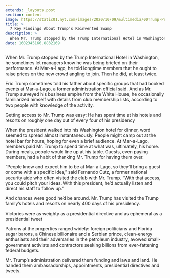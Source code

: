 ```yaml
--- 
extends: _layouts.post 
section: content 
image: https://static01.nyt.com/images/2020/10/09/multimedia/00Trump-Properties-Takeaways-1/merlin_174780936_ccca7746-459e-4804-9e24-4fa8c12aaf5b-facebookJumbo.jpg 
title: > 
  7 Key Findings About Trump’s Reinvented Swamp 
description: > 
  When Mr. Trump stopped by the Trump International Hotel in Washington, he sometimes let managers know he was being briefed on their performance.At Mar-a-Lago, he told longtime members that he ought to raise prices on the new crowd angling to join.And as Mr. Trump surveyed his business empire from the White House, he occasionally familiarized himself with details from club membership lists, according to two people with knowledge of the activity.At Mar-a-Lago, members paid Mr. Trump to spend time at what was, ultimately, his home.Mr. Trump has visited the Trump family’s hotels and resorts on nearly 400 days of his presidency. 
date: 1602345166.8832169 
--- 
```

When Mr. Trump stopped by the Trump International Hotel in Washington, he sometimes let managers know he was being briefed on their performance. At Mar-a-Lago, he told longtime members that he ought to raise prices on the new crowd angling to join. Then he did, at least twice.

Eric Trump sometimes told his father about specific groups that had booked events at Mar-a-Lago, a former administration official said. And as Mr. Trump surveyed his business empire from the White House, he occasionally familiarized himself with details from club membership lists, according to two people with knowledge of the activity.

Getting access to Mr. Trump was easy: He has spent time at his hotels and resorts on roughly one day out of every four of his presidency

When the president walked into his Washington hotel for dinner, word seemed to spread almost instantaneously. People might camp out at the hotel bar for hours, hoping for even a brief audience. At Mar-a-Lago, members paid Mr. Trump to spend time at what was, ultimately, his home. During meals, people would line up at his table. Guests, even paying members, had a habit of thanking Mr. Trump for having them over.

“People know and expect him to be at Mar-a-Lago, so they’ll bring a guest or come with a specific idea,” said Fernando Cutz, a former national security aide who often visited the club with Mr. Trump. “With that access, you could pitch your ideas. With this president, he’d actually listen and direct his staff to follow up.”

And chances were good he’d be around. Mr. Trump has visited the Trump family’s hotels and resorts on nearly 400 days of his presidency.

Victories were as weighty as a presidential directive and as ephemeral as a presidential tweet

Patrons at the properties ranged widely: foreign politicians and Florida sugar barons, a Chinese billionaire and a Serbian prince, clean-energy enthusiasts and their adversaries in the petroleum industry, avowed small-government activists and contractors seeking billions from ever-fattening federal budgets.

Mr. Trump’s administration delivered them funding and laws and land. He handed them ambassadorships, appointments, presidential directives and tweets.